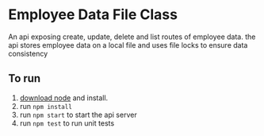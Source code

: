 # Employee Data File Class
An api exposing create, update, delete and list routes of employee data. the api stores employee data on a local file and uses file locks to ensure data consistency

## To run
1. [download node](https://nodejs.org/en/download/) and install.
2. run ```npm install```
3. run ```npm start``` to start the api server
4. run ```npm test``` to run unit tests
